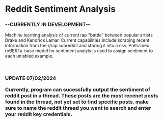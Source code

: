<html>
  
<h1>Reddit Sentiment Analysis</h1>
<h3>--CURRENTLY IN DEVELOPMENT--</h3>
<p>Machine learning analysis of current rap "battle" between popular artists Drake and Kendrick Lamar. Current capabilities include scraping recent information from the r/rap subreddit and storing it into a csv. Pretrained roBERTa-base model for sentiment analyis is used to assign sentiment to each unlabled example.</p>

<br>
<h3>UPDATE 07/02/2024
<p>Currently, program can sucessfully output the sentiment of reddit post in a thread. These posts are the most recenet posts found in the thread, not yet
set to find specific posts. make sure to name the reddit thread you want to search and enter your reddit key credentials.</p>

  
</html>

